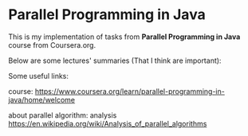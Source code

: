 # Parallel Programming in Java

This is my implementation of tasks from <b>Parallel Programming in Java</b> course from Coursera.org.

Below are some lectures' summaries (That I think are important):

Some useful links:

course: https://www.coursera.org/learn/parallel-programming-in-java/home/welcome

about parallel algorithm: analysis https://en.wikipedia.org/wiki/Analysis_of_parallel_algorithms         

